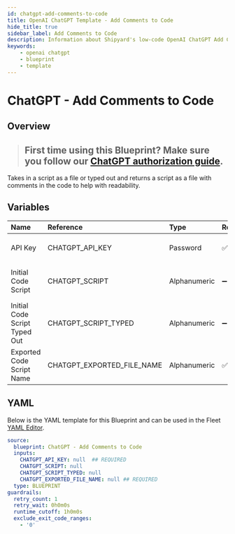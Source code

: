 ```yaml
---
id: chatgpt-add-comments-to-code
title: OpenAI ChatGPT Template - Add Comments to Code
hide_title: true
sidebar_label: Add Comments to Code
description: Information about Shipyard's low-code OpenAI ChatGPT Add Comments to Code blueprint. Adds comments to code scripts. 
keywords:
    - openai chatgpt
    - blueprint
    - template
---
```


# ChatGPT - Add Comments to Code

## Overview
> ## **First time using this Blueprint? Make sure you follow our [ChatGPT authorization guide](https://www.shipyardapp.com/docs/blueprint-library/chatgpt/chatgpt-authorization/)**.


Takes in a script as a file or typed out and returns a script as a file with comments in the code to help with readability. 

## Variables

| Name | Reference | Type | Required | Default | Options | Description |
|:-----|:----------|:-----|:---------|:--------|:--------|:------------|
| API Key | CHATGPT_API_KEY  | Password |:white_check_mark: | - | - | API Key from OpenAI |
| Initial Code Script | CHATGPT_SCRIPT  | Alphanumeric |:heavy_minus_sign: | - | - | Original code script that needs commenting |
| Initial Code Script Typed Out | CHATGPT_SCRIPT_TYPED  | Alphanumeric |:heavy_minus_sign: | - | - | Typed out code script |
| Exported Code Script Name | CHATGPT_EXPORTED_FILE_NAME  | Alphanumeric |:white_check_mark: | - | - | Script name of commented code |


## YAML
Below is the YAML template for this Blueprint and can be used in the Fleet [YAML Editor](../../reference/fleets/yaml-editor.md).
```yaml
source:
  blueprint: ChatGPT - Add Comments to Code
  inputs:
    CHATGPT_API_KEY: null  ## REQUIRED
    CHATGPT_SCRIPT: null
    CHATGPT_SCRIPT_TYPED: null
    CHATGPT_EXPORTED_FILE_NAME: null ## REQUIRED
  type: BLUEPRINT
guardrails:
  retry_count: 1
  retry_wait: 0h0m0s
  runtime_cutoff: 1h0m0s
  exclude_exit_code_ranges:
    - '0'

```
